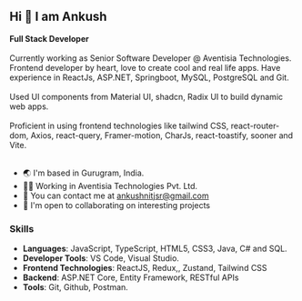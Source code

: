 ## Hi 👋 I am Ankush </br>
<b>Full Stack Developer</b> </br></br>
Currently working as Senior Software Developer @ Aventisia Technologies. Frontend developer by heart, love to create cool and real life apps. Have experience in ReactJs, ASP.NET, Springboot, MySQL, PostgreSQL and Git. </br></br>
Used UI components from Material UI, shadcn, Radix UI to build dynamic web apps. </br></br>
Proficient in using frontend technologies like tailwind CSS, react-router-dom, Axios, react-query, Framer-motion, CharJs, react-toastify, sooner and Vite. </br></br>

- 🌏 I'm based in Gurugram, India.
- 👨‍💻 Working in Aventisia Technologies Pvt. Ltd.
- 📧 You can contact me at ankushnitjsr@gmail.com
- 🤝 I'm open to collaborating on interesting projects

### Skills
- <b>Languages</b>: JavaScript, TypeScript, HTML5, CSS3, Java, C# and SQL. </br>
- <b>Developer Tools</b>: VS Code, Visual Studio. </br>
- <b>Frontend Technologies</b>: ReactJS, Redux,, Zustand, Tailwind CSS </br>
- <b>Backend</b>: ASP.NET Core, Entity Framework, RESTful APIs </br>
- <b>Tools</b>: Git, Github, Postman. </br>

